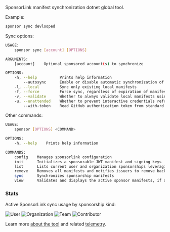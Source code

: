 SponsorLink manifest synchronization dotnet global tool.

Example:

```bash
sponsor sync devlooped
```

Sync options:

```bash
USAGE:
    sponsor sync [account] [OPTIONS]

ARGUMENTS:
    [account]    Optional sponsored account(s) to synchronize

OPTIONS:
    -h, --help          Prints help information
        --autosync      Enable or disable automatic synchronization of expired manifests
    -l, --local         Sync only existing local manifests
    -f, --force         Force sync, regardless of expiration of manifests found locally
    -v, --validate      Whether to always validate local manifests using the issuer public key
    -u, --unattended    Whether to prevent interactive credentials refresh
        --with-token    Read GitHub authentication token from standard input for sync
```

Other commands:

```bash
USAGE:
    sponsor [OPTIONS] <COMMAND>

OPTIONS:
    -h, --help    Prints help information

COMMANDS:
    config    Manages sponsorlink configuration
    init      Initializes a sponsorable JWT manifest and signing keys
    list      Lists current user and organization sponsorships leveraging the GitHub CLI
    remove    Removes all manifests and notifies issuers to remove backend data too
    sync      Synchronizes sponsorship manifests
    view      Validates and displays the active sponsor manifests, if any
```


### Stats

Active SponsorLink sync usage by sponsorship kind:

![User](https://img.shields.io/endpoint?color=ea4aaa&url=https%3A%2F%2Fsponsorlink.devlooped.com%2Fbadge%3Fuser)
![Organization](https://img.shields.io/endpoint?color=green&url=https%3A%2F%2Fsponsorlink.devlooped.com%2Fbadge%3Forg)
![Team](https://img.shields.io/endpoint?color=8A2BE2&url=https%3A%2F%2Fsponsorlink.devlooped.com%2Fbadge%3Fteam)
![Contributor](https://img.shields.io/endpoint?color=blue&url=https%3A%2F%2Fsponsorlink.devlooped.com%2Fbadge%3Fcontrib)

Learn more [about the tool](https://github.com/devlooped/SponsorLink/blob/main/docs/github/index.md#sponsor-manifest-sync) 
and related [telemetry](https://github.com/devlooped/SponsorLink/blob/main/docs/github/index.md#telemetry).
